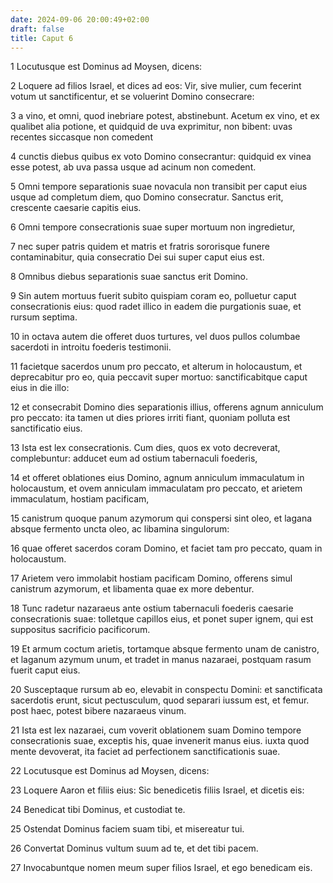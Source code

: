 ```yaml
---
date: 2024-09-06 20:00:49+02:00
draft: false
title: Caput 6
---
```





1 Locutusque est Dominus ad Moysen, dicens:

2 Loquere ad filios Israel, et dices ad eos: Vir, sive mulier, cum fecerint votum ut sanctificentur, et se voluerint Domino consecrare:

3 a vino, et omni, quod inebriare potest, abstinebunt. Acetum ex vino, et ex qualibet alia potione, et quidquid de uva exprimitur, non bibent: uvas recentes siccasque non comedent

4 cunctis diebus quibus ex voto Domino consecrantur: quidquid ex vinea esse potest, ab uva passa usque ad acinum non comedent.

5 Omni tempore separationis suae novacula non transibit per caput eius usque ad completum diem, quo Domino consecratur. Sanctus erit, crescente caesarie capitis eius.

6 Omni tempore consecrationis suae super mortuum non ingredietur,

7 nec super patris quidem et matris et fratris sororisque funere contaminabitur, quia consecratio Dei sui super caput eius est.

8 Omnibus diebus separationis suae sanctus erit Domino.

9 Sin autem mortuus fuerit subito quispiam coram eo, polluetur caput consecrationis eius: quod radet illico in eadem die purgationis suae, et rursum septima.

10 in octava autem die offeret duos turtures, vel duos pullos columbae sacerdoti in introitu foederis testimonii.

11 facietque sacerdos unum pro peccato, et alterum in holocaustum, et deprecabitur pro eo, quia peccavit super mortuo: sanctificabitque caput eius in die illo:

12 et consecrabit Domino dies separationis illius, offerens agnum anniculum pro peccato: ita tamen ut dies priores irriti fiant, quoniam polluta est sanctificatio eius.

13 Ista est lex consecrationis. Cum dies, quos ex voto decreverat, complebuntur: adducet eum ad ostium tabernaculi foederis,

14 et offeret oblationes eius Domino, agnum anniculum immaculatum in holocaustum, et ovem anniculam immaculatam pro peccato, et arietem immaculatum, hostiam pacificam,

15 canistrum quoque panum azymorum qui conspersi sint oleo, et lagana absque fermento uncta oleo, ac libamina singulorum:

16 quae offeret sacerdos coram Domino, et faciet tam pro peccato, quam in holocaustum.

17 Arietem vero immolabit hostiam pacificam Domino, offerens simul canistrum azymorum, et libamenta quae ex more debentur.

18 Tunc radetur nazaraeus ante ostium tabernaculi foederis caesarie consecrationis suae: tolletque capillos eius, et ponet super ignem, qui est suppositus sacrificio pacificorum.

19 Et armum coctum arietis, tortamque absque fermento unam de canistro, et laganum azymum unum, et tradet in manus nazaraei, postquam rasum fuerit caput eius.

20 Susceptaque rursum ab eo, elevabit in conspectu Domini: et sanctificata sacerdotis erunt, sicut pectusculum, quod separari iussum est, et femur. post haec, potest bibere nazaraeus vinum.

21 Ista est lex nazaraei, cum voverit oblationem suam Domino tempore consecrationis suae, exceptis his, quae invenerit manus eius. iuxta quod mente devoverat, ita faciet ad perfectionem sanctificationis suae.

22 Locutusque est Dominus ad Moysen, dicens:

23 Loquere Aaron et filiis eius: Sic benedicetis filiis Israel, et dicetis eis:

24 Benedicat tibi Dominus, et custodiat te.

25 Ostendat Dominus faciem suam tibi, et misereatur tui.

26 Convertat Dominus vultum suum ad te, et det tibi pacem.

27 Invocabuntque nomen meum super filios Israel, et ego benedicam eis.

